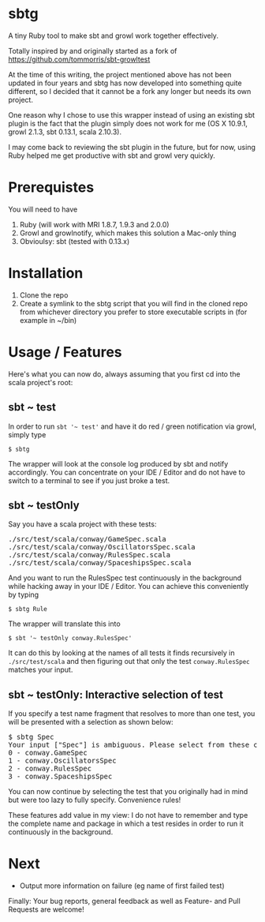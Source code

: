 sbtg
====

A tiny Ruby tool to make sbt and growl work together effectively.

Totally inspired by and originally started as a fork of https://github.com/tommorris/sbt-growltest

At the time of this writing, the project mentioned above has not been updated in four years and sbtg has now developed into something quite different, so I decided that it cannot be a fork any longer but needs its own project.

One reason why I chose to use this wrapper instead of using an existing sbt plugin is the fact that the plugin simply does not work for me (OS X 10.9.1, growl 2.1.3, sbt 0.13.1, scala 2.10.3).

I may come back to reviewing the sbt plugin in the future, but for now, using Ruby helped me get productive with sbt and growl very quickly.


Prerequistes
============

You will need to have

1. Ruby (will work with MRI 1.8.7, 1.9.3 and 2.0.0)
2. Growl and growlnotify, which makes this solution a Mac-only thing
3. Obvioulsy: sbt (tested with 0.13.x)


Installation
============

1. Clone the repo
2. Create a symlink to the sbtg script that you will find in the cloned repo from whichever directory you prefer to store executable scripts in (for example in ~/bin)


Usage / Features
================

Here's what you can now do, always assuming that you first cd into the scala project's root:

## sbt ~ test
In order to run ```sbt '~ test'``` and have it do red / green notification via growl, simply type

```
$ sbtg
```

The wrapper will look at the console log produced by sbt and notify accordingly. You can concentrate on your IDE / Editor and do not have to switch to a terminal to see if you just broke a test.

## sbt ~ testOnly
Say you have a scala project with these tests:

<pre>
./src/test/scala/conway/GameSpec.scala
./src/test/scala/conway/OscillatorsSpec.scala
./src/test/scala/conway/RulesSpec.scala
./src/test/scala/conway/SpaceshipsSpec.scala
</pre>

And you want to run the RulesSpec test continuously in the background while hacking away in your IDE / Editor. You can achieve this conveniently by typing

```
$ sbtg Rule
```

The wrapper will translate this into

```
$ sbt '~ testOnly conway.RulesSpec'
```

It can do this by looking at the names of all tests it finds recursively in ```./src/test/scala``` and then figuring out that only the test ```conway.RulesSpec``` matches your input.

## sbt ~ testOnly: Interactive selection of test
If you specify a test name fragment that resolves to more than one test, you will be presented with a selection as shown below:

<pre>
$ sbtg Spec
Your input ["Spec"] is ambiguous. Please select from these candidates:
0 - conway.GameSpec
1 - conway.OscillatorsSpec
2 - conway.RulesSpec
3 - conway.SpaceshipsSpec
</pre>

You can now continue by selecting the test that you originally had in mind but were too lazy to fully specify. Convenience rules!

These features add value in my view: I do not have to remember and type the complete name and package in which a test resides in order to run it continuously in the background.

Next
====

- Output more information on failure (eg name of first failed test)

Finally: Your bug reports, general feedback as well as Feature- and Pull Requests are welcome!

